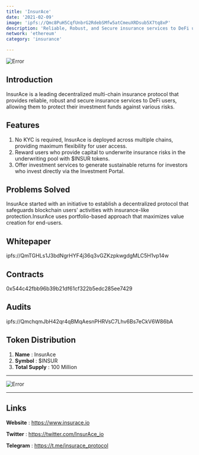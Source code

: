 ```yaml
---
title: 'InsurAce'
date: '2021-02-09'
image: 'ipfs://Qmc8PuH5CqfUnbrG2RdebSMfw5atCmeuXRDsub5X7tq8xP'
description: 'Reliable, Robust, and Secure insurance services to DeFi users.'
network: 'ethereum'
category: 'insurance'

---
```


![Error](ipfs://QmUBZsgoa7rUrqpg6WhEHy1qDfmNRjcAE45RVD8Wu1LDHZ)

## Introduction

InsurAce is a leading decentralized multi-chain insurance protocol that provides reliable, robust and secure insurance services to DeFi users, allowing them to protect their investment funds against various risks. 

## Features

1. No KYC is required, InsurAce is deployed across multiple chains, providing maximum flexibility for user access.
2. Reward users who provide capital to underwrite insurance risks in the underwriting pool with $INSUR tokens.
3. Offer investment services to generate sustainable returns for investors who invest directly via the Investment Portal.

## Problems Solved

InsurAce started with an initiative to establish a decentralized protocol that safeguards blockchain users' activities with insurance-like protection.InsurAce uses portfolio-based approach that maximizes value creation for end-users.


## Whitepaper

ipfs://QmTGHLs1J3bdNgrHYF4j36q3vGZKzpkwgdgMLC5H1vp14w

## Contracts

0x544c42fbb96b39b21df61cf322b5edc285ee7429

## Audits

ipfs://QmchqmJbH42qr4qBMqAesnPHRVsC7Lhv6Bs7eCkV6W86bA




## Token Distribution

1. **Name** : InsurAce
2. **Symbol** : $INSUR
3. **Total Supply** : 100 Million

---

![Error](ipfs://QmQQUEUkFcmuJZvC8kTY14CaXXmFpvEigPwdbRGq6T6umR)


---

## Links

**Website** : <https://www.insurace.io>

**Twitter** : <https://twitter.com/InsurAce_io>

**Telegram** : <https://t.me/insurace_protocol>

